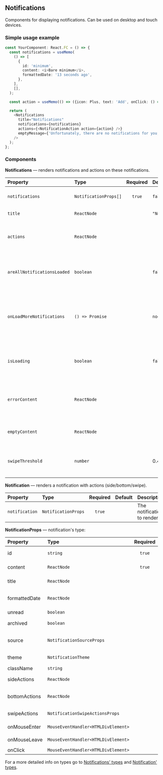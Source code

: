 ## Notifications

Components for displaying notifications.
Can be used on desktop and touch devices.

### Simple usage example

```typescript
const YourComponent: React.FC = () => {
  const notifications = useMemo(
    () => [
      {
        id: 'minimum',
        content: <i>Bare minimum</i>,
        formattedDate: '13 seconds ago',
      },
    ],
    [],
  );

  const action = useMemo(() => ({icon: Plus, text: 'Add', onClick: () => console.log('ADD')}), []);

  return (
    <Notifications
      title="Notifications"
      notifications={notifications}
      actions={<NotificationAction action={action} />}
      emptyMessage={'Unfortunately, there are no notifications for you, pal'}
    />
  );
};
```

### Components

**Notifications** — renders notifications and actions on these notifications.

| Property                    | Type                  | Required | Default           | Description                                                                               |
| :-------------------------- | :-------------------- | :------: | :---------------- | :---------------------------------------------------------------------------------------- |
| `notifications`             | `NotificationProps[]` |  `true`  | `false`           | Touch device (mobile) mode                                                                |
| `title`                     | `ReactNode`           |          | `"Notifications"` | Notifications' title                                                                      |
| `actions`                   | `ReactNode`           |          |                   | Notifications' actions (e.g. create new, mark all as read)                                |
| `areAllNotificationsLoaded` | `boolean`             |          | `false`           | When `true` renders a Loader instead of the notifications                                 |
| `onLoadMoreNotifications`   | `() => Promise`       |          | `noop`            | Callback is called when the user scrolls to the end (so you can fetch more notifications) |
| `isLoading`                 | `boolean`             |          | `false`           | When `true` renders a Loader instead of the notifications                                 |
| `errorContent`              | `ReactNode`           |          |                   | Used for the Error state (the message under the «Error»)                                  |
| `emptyContent`              | `ReactNode`           |          |                   | Same as `errorContent`, but for the Empty state                                           |
| `swipeThreshold`            | `number`              |          | 0.4               | A value from 0 to 1 — the more the harder it is to swipe                                  |

**Notification** — renders a notification with actions (side/bottom/swipe).

| Property       | Type                | Required | Default | Description                |
| :------------- | :------------------ | :------: | :------ | :------------------------- |
| `notification` | `NotificationProps` |  `true`  |         | The notification to render |

**NotificationProps** — notification's type:

| Property      | Type                                | Required | Default | Description                                           |
| :------------ | :---------------------------------- | :------: | :------ | :---------------------------------------------------- |
| id            | `string`                            |  `true`  |         | Unique identifier (used in `key` for example)         |
| content       | `ReactNode`                         |  `true`  |         | Notification's content (what it's about)              |
| title         | `ReactNode`                         |          |         | Notification's title (bold)                           |
| formattedDate | `ReactNode`                         |          |         | Notification's creation date (already formatted)      |
| unread        | `boolean`                           |          | `false` | Is notification unread                                |
| archived      | `boolean`                           |          | `false` | Is notification archived (invisible to the user)      |
| source        | `NotificationSourceProps`           |          |         | Notification's source (e.g. Cloud/Tracker/Console)    |
| theme         | `NotificationTheme`                 |          |         | Notification's theme (e.g. warning/danger)            |
| className     | `string`                            |          |         | Notification's `className`                            |
| sideActions   | `ReactNode`                         |          |         | Notification's actions on the right side              |
| bottomActions | `ReactNode`                         |          |         | Notification's bottom actions (as buttons by default) |
| swipeActions  | `NotificationSwipeActionsProps`     |          |         | Notification's action on left/right swipe             |
| onMouseEnter  | `MouseEventHandler<HTMLDivElement>` |          |         | Callback for `onMouseEnter`                           |
| onMouseLeave  | `MouseEventHandler<HTMLDivElement>` |          |         | Callback for `onMouseLeave`                           |
| onClick       | `MouseEventHandler<HTMLDivElement>` |          |         | Callback for `onClick`                                |

For a more detailed info on types go to [Notifications' types](https://github.com/gravity-ui/components/blob/main/src/components/Notifications/definitions.ts) and [Notification' types](https://github.com/gravity-ui/components/blob/main/src/components/Notification/definitions.ts).
